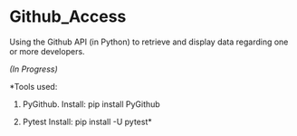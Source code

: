 # Github_Access

Using the Github API (in Python) to retrieve and display data regarding one or more developers.

*(In Progress)*

*Tools used:
1. PyGithub.
   Install: pip install PyGithub

2. Pytest
   Install: pip install -U pytest*
